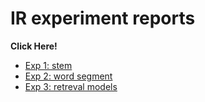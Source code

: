 # IR experiment reports
**Click Here!**
* [Exp 1: stem](https://nbviewer.jupyter.org/github/MoChen-bop/Course-Experiments/blob/master/2019%20Autumn%EF%BC%9Ainformation%20retrieval/EXP%201%EF%BC%9Astem/英文词干提取对布尔检索系统性能影响相关研究.pdf)
* [Exp 2: word segment](https://nbviewer.jupyter.org/github/MoChen-bop/Course-Experiments/blob/master/2019%20Autumn%EF%BC%9Ainformation%20retrieval/EXP%202%EF%BC%9Aword%20segment/中文分词对布尔检索系统性能影响相关研究.pdf)
* [Exp 3: retreval models](https://nbviewer.jupyter.org/github/MoChen-bop/Course-Experiments/blob/master/2019%20Autumn%EF%BC%9Ainformation%20retrieval/EXP%203%EF%BC%9Aretrieval%20models/基于不同相似度计算的排序检索算法.pdf)
